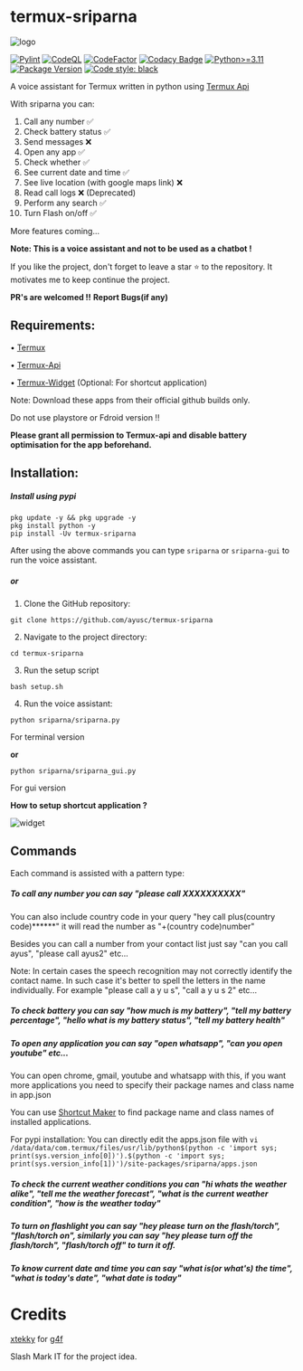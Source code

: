 # termux-sriparna

![logo](https://raw.githubusercontent.com/ayusc/termux-sriparna/main/logo.png)

[![Pylint](https://github.com/ayusc/termux-sriparna/actions/workflows/pylint.yml/badge.svg?branch=main)](https://github.com/ayusc/termux-sriparna/actions/workflows/pylint.yml)
[![CodeQL](https://github.com/ayusc/termux-sriparna/actions/workflows/github-code-scanning/codeql/badge.svg)](https://github.com/ayusc/termux-sriparna/actions/workflows/github-code-scanning/codeql)
[![CodeFactor](https://www.codefactor.io/repository/github/ayusc/termux-sriparna/badge)](https://www.codefactor.io/repository/github/ayusc/termux-sriparna)
[![Codacy Badge](https://app.codacy.com/project/badge/Grade/ce3bdaaca6014fc5b74bb171e8517b48)](https://app.codacy.com/gh/ayusc/termux-sriparna/dashboard?utm_source=gh&utm_medium=referral&utm_content=&utm_campaign=Badge_grade)
[![Python>=3.11](https://img.shields.io/badge/python-3.11-blue.svg)](https://www.python.org/downloads/release/python-3110/)
[![Package Version](https://img.shields.io/pypi/v/termux-sriparna.svg)](https://pypi.python.org/pypi/termux-sriparna/)
[![Code style: black](https://img.shields.io/badge/code%20style-black-000000.svg)](https://github.com/psf/black)

A voice assistant for Termux written in python using [Termux Api](https://wiki.termux.com/wiki/Termux:API)

With sriparna you can:

1) Call any number ✅
2) Check battery status ✅
3) Send messages ❌
4) Open any app ✅
5) Check whether ✅
6) See current date and time ✅
7) See live location (with google maps link) ❌
8) Read call logs ❌ (Deprecated)
9) Perform any search ✅
10) Turn Flash on/off ✅
    
More features coming...

**Note: This is a voice assistant and not to be used as a chatbot !**

If you like the project, don't forget to leave a star ⭐ to the repository.
It motivates me to keep continue the project.

**PR's are welcomed !!**
**Report Bugs(if any)**

## Requirements:

• [Termux](https://github.com/termux/termux-app/actions)

• [Termux-Api](https://github.com/termux/termux-api/actions)

• [Termux-Widget](https://github.com/termux/termux-widget/actions) (Optional: For shortcut application)

Note: Download these apps from their official github builds only.

Do not use playstore or Fdroid version !!

**Please grant all permission to Termux-api and disable battery optimisation for the app beforehand.** 

## Installation:

##### Install using pypi

```
pkg update -y && pkg upgrade -y
pkg install python -y
pip install -Uv termux-sriparna
```

After using the above commands you can type ```sriparna``` or ```sriparna-gui``` to run the voice assistant.


##### or

1. Clone the GitHub repository:

```
git clone https://github.com/ayusc/termux-sriparna
```

2. Navigate to the project directory:

```
cd termux-sriparna
```

3. Run the setup script
   
```
bash setup.sh
```

4. Run the voice assistant:

```
python sriparna/sriparna.py 
```
For terminal version 

**or**

```
python sriparna/sriparna_gui.py 
```
For gui version

**How to setup shortcut application ?**

![widget](https://raw.githubusercontent.com/ayusc/termux-sriparna/main/demo/widget.gif)

## Commands

Each command is assisted with a pattern type:

##### To call any number you can say "please call XXXXXXXXXX"

You can also include country code in your query "hey call plus(country code)******" it will read the number as "+(country code)number"

Besides you can call a number from your contact list just say "can you call ayus", "please call ayus2" etc...

Note: In certain cases the speech recognition may not correctly identify the contact name. In such case it's better to spell the letters in the name individually. For example "please call a y u s", "call a y u s 2" etc...

##### To check battery you can say "how much is my battery", "tell my battery percentage", "hello what is my battery status", "tell my battery health"

##### To open any application you can say "open whatsapp", "can you open youtube" etc...

You can open chrome, gmail, youtube and whatsapp with this, if you want more applications you need to specify their package names and class name in app.json

You can use [Shortcut Maker](https://play.google.com/store/apps/details?id=rk.android.app.shortcutmaker) to find package name and class names of installed applications.

For pypi installation: You can directly edit the apps.json file with `vi /data/data/com.termux/files/usr/lib/python$(python -c 'import sys; print(sys.version_info[0])').$(python -c 'import sys; print(sys.version_info[1])')/site-packages/sriparna/apps.json
`

##### To check the current weather conditions you can "hi whats the weather alike", "tell me the weather forecast", "what is the current weather condition", "how is the weather today"

##### To turn on flashlight you can say "hey please turn on the flash/torch", "flash/torch on", similarly you can say "hey please turn off the flash/torch", "flash/torch off" to turn it off.

##### To know current date and time you can say "what is(or what's) the time", "what is today's date", "what date is today"

# Credits
[xtekky](https://github.com/xtekky) for [g4f](https://github.com/xtekky/gpt4free)

Slash Mark IT for the project idea.
